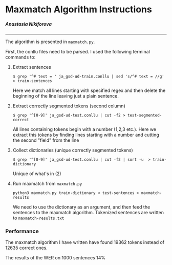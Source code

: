 # Maxmatch Algorithm Instructions
##### *Anastasia Nikiforova*
---
The algorithm is presented in ```maxmatch.py```.

First, the conllu files need to be parsed. I used the following terminal commands to:
1. Extract sentences
    ```
    $ grep '^# text = ' ja_gsd-ud-train.conllu | sed 's/^# text = //g' > train-sentences
    ```
    Here we match all lines starting with specified regex and then delete the beginning of the line leaving just a plain sentence.

2. Extract correctly segmented tokens (second column)
    ```
    $ grep '^[0-9]' ja_gsd-ud-test.conllu | cut -f2 > test-segmented-correct
    ```
    All lines containing tokens begin with a number (1,2,3 etc.). Here we extract this tokens by finding lines starting with a number and cutting the second "field" from the line
3. Collect dictionaries (unique correctly segmented tokens)
    ```
    $ grep '^[0-9]' ja_gsd-ud-test.conllu | cut -f2 | sort -u  > train-dictionary
    ```
    Unique of what's in (2)

4. Run maxmatch from ```maxmatch.py```
    ```
    python3 maxmatch.py train-dictionary < test-sentences > maxmatch-results
    ```
    We need to use the dictionary as an argument, and then feed the sentences to the maxmatch algorithm. Tokenized sentences are written to ```maxmatch-results.txt```
    
### Performance

The maxmatch algorithm I have written have found 19362 tokens instead of 12635 correct ones.

The results of the WER on 1000 sentences 14%
